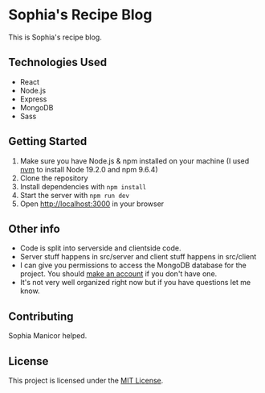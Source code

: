 # Sophia's Recipe Blog

This is Sophia's recipe blog.

## Technologies Used

- React
- Node.js
- Express
- MongoDB
- Sass

## Getting Started


1. Make sure you have Node.js & npm installed on your machine (I used [nvm](https://github.com/nvm-sh/nvm) to install Node 19.2.0 and npm 9.6.4)
2. Clone the repository
3. Install dependencies with `npm install`
4. Start the server with `npm run dev`
5. Open [http://localhost:3000](http://localhost:3000) in your browser


## Other info
- Code is split into serverside and clientside code. 
- Server stuff happens in src/server and client stuff happens in src/client
- I can give you permissions to access the MongoDB database for the project. You should [make an account](https://account.mongodb.com/account/login?n=%2Fv2%2F642dea6cd89680769775f037&nextHash=%23metrics%2FreplicaSet%2F642decd15a83ea5ae84b6e7a%2Fexplorer%2FSophiaRecipeBlog%2FRecipes%2Ffind) if you don't have one.
- It's not very well organized right now but if you have questions let me know. 

## Contributing

Sophia Manicor helped. 

## License

This project is licensed under the [MIT License](LICENSE).
